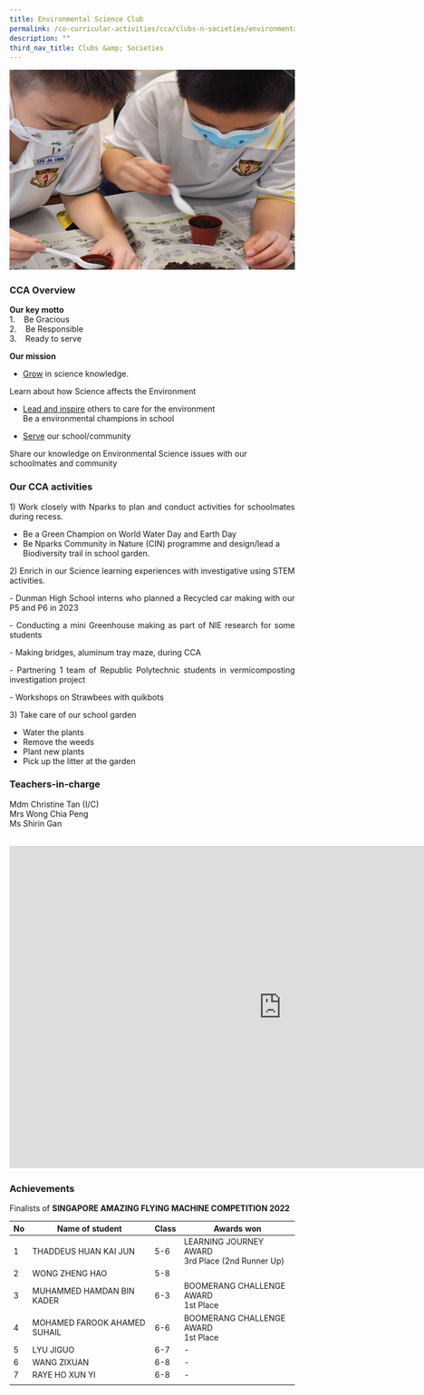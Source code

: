 ```yaml
---
title: Environmental Science Club
permalink: /co-curricular-activities/cca/clubs-n-societies/environmental-science-club/
description: ""
third_nav_title: Clubs &amp; Societies
---
```

![](/images/ESC8.png)

### CCA Overview

**Our key motto**<br>
1.&nbsp;&nbsp;&nbsp; Be Gracious<br>
2.&nbsp;&nbsp;&nbsp; Be Responsible<br>
3.&nbsp;&nbsp;&nbsp; Ready to serve<br>

<b>Our mission</b><br>
* <p style="text-align: justify;"><u>Grow</u> in science knowledge.<br>
Learn about how Science affects the Environment<br></p>
* <p style="text-align: justify;"><u>Lead and inspire</u> others to care for the environment<br>Be a environmental champions in school</p>
* <p style="text-align: justify;"><u>Serve</u> our school/community<br>
Share our knowledge on Environmental Science issues with our schoolmates and community<br></p>

### Our CCA activities

<p style="text-align: justify;">1) Work closely with Nparks to plan and conduct activities for schoolmates during recess.<br></p>

* Be a Green Champion on World Water Day and Earth Day 
* Be Nparks Community in Nature (CIN) programme and design/lead a Biodiversity trail in school garden. <br>

<p></p><p style="text-align: justify;">2) Enrich in our Science learning experiences with investigative using STEM activities.<br>
</p><p style="text-align: justify;">- Dunman High School interns who planned a Recycled car making with our P5 and P6 in 2023<br>
</p><p style="text-align: justify;">-	Conducting a mini Greenhouse making as part of NIE research for some students<br>
</p><p style="text-align: justify;">- Making bridges, aluminum tray maze,  during CCA <br>
</p><p style="text-align: justify;">-	Partnering 1 team of Republic Polytechnic students in vermicomposting investigation project <br>
</p><p style="text-align: justify;">-	Workshops on Strawbees with quikbots<br> 

</p><p style="text-align: justify;">3) Take care of our school garden<br></p>

*	Water the plants<br>
*	Remove the weeds<br>
*	Plant new plants<br>
*	Pick up the litter at the garden<br>


### Teachers-in-charge
Mdm Christine Tan (I/C)<br>
Mrs Wong Chia Peng<br>
Ms Shirin Gan<br><br>

<iframe allowfullscreen="true" height="569" width="960" frameborder="0" src="https://docs.google.com/presentation/d/e/2PACX-1vTvYUShrwMOjh-5q-S_AqF4MI_aHFNqLkqyRPX13Xm7cNtWissTqc19EGibO76vecjgU4AMGdJ5PSqJ/embed?start=true&amp;loop=true&amp;delayms=3000"></iframe><p></p>
	
### Achievements
Finalists of <b>SINGAPORE AMAZING FLYING MACHINE COMPETITION 2022</b>

| No | Name of student | Class | Awards won |
|---|---|---|---|
| 1 | THADDEUS HUAN KAI JUN | 5-6 | LEARNING JOURNEY AWARD<br>3rd Place (2nd Runner Up)  |
| 2 | WONG ZHENG HAO | 5-8 |  |
| 3 | MUHAMMED HAMDAN BIN KADER | 6-3 | BOOMERANG CHALLENGE AWARD<br>1st Place |
| 4 | MOHAMED FAROOK AHAMED SUHAIL | 6-6 |BOOMERANG CHALLENGE AWARD<br>1st Place |
| 5 | LYU JIGUO | 6-7 | - |
| 6 | WANG ZIXUAN | 6-8 | - |
| 7 | RAYE HO XUN YI | 6-8 | - |
| | | |